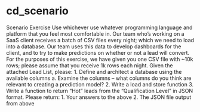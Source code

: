 # cd_scenario
Scenario Exercise Use whichever use whatever programming language and platform that you feel most comfortable in. Our team who’s working on a SaaS client receives a batch of CSV files every night; which we need to load into a database. Our team uses this data to develop dashboards for the client, and to try to make predictions on whether or not a lead will convert. For the purposes of this exercise, we have given you one CSV file with ~10k rows; please assume that you receive 1k rows each night. Given the attached Lead List, please: 1. Define and architect a database using the available columns a. Examine the columns – what columns do you think are relevant to creating a prediction model? 2. Write a load and store function 3. Write a function to return “Hot” leads from the “Qualification Level” in JSON format. Please return: 1. Your answers to the above 2. The JSON file output from above

